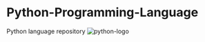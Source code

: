 # Python-Programming-Language
Python language repository
![python-logo](https://user-images.githubusercontent.com/113374279/236092777-114cd10b-ca96-4ce3-9007-7b7ddc06f90a.png)


